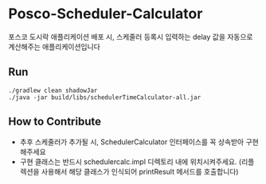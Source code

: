 # Posco-Scheduler-Calculator
포스코 도시락 애플리케이션 배포 시, 스케줄러 등록시 입력하는 delay 값을 자동으로 계산해주는 애플리케이션입니다

## Run

```
./gradlew clean shadowJar
./java -jar build/libs/schedulerTimeCalculator-all.jar
```

## How to Contribute
- 추후 스케줄러가 추가될 시, SchedulerCalculator 인터페이스를 꼭 상속받아 구현 해주세요
- 구현 클래스는 반드시 schedulercalc.impl 디렉토리 내에 위치시켜주세요. (리플렉션을 사용해서 해당 클래스가 인식되어 printResult 메서드를 호출합니다)
